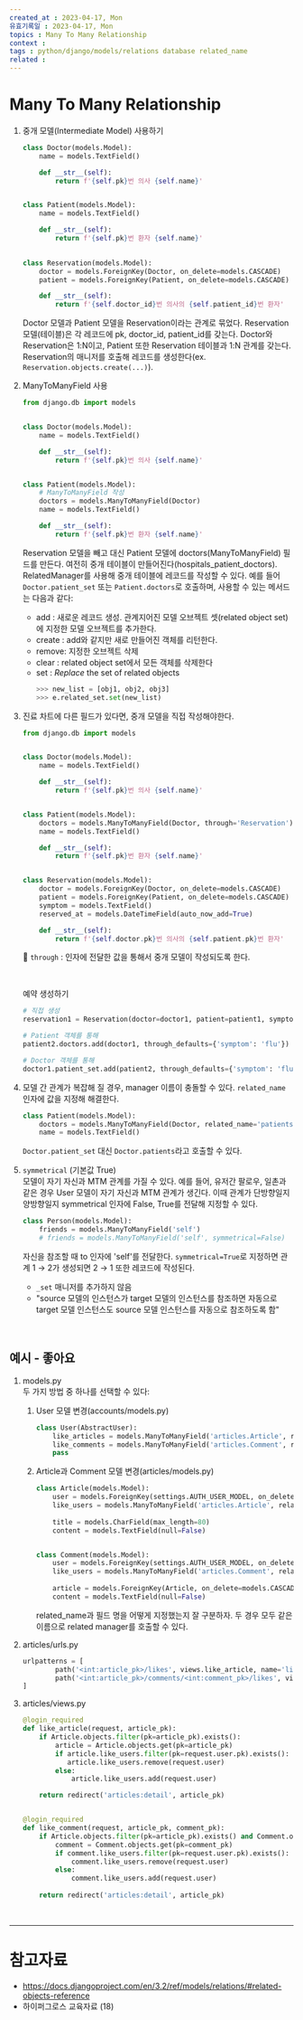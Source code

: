 ```yaml
---
created_at : 2023-04-17, Mon
유효기록일 : 2023-04-17, Mon
topics : Many To Many Relationship
context : 
tags : python/django/models/relations database related_name
related : 
---
```

# Many To Many Relationship
1. 중개 모델(Intermediate Model) 사용하기
	```python
	class Doctor(models.Model):
	    name = models.TextField()
	
	    def __str__(self):
	        return f'{self.pk}번 의사 {self.name}'
	
	
	class Patient(models.Model):
	    name = models.TextField()
	
	    def __str__(self):
	        return f'{self.pk}번 환자 {self.name}'
	        
	
	class Reservation(models.Model):
	    doctor = models.ForeignKey(Doctor, on_delete=models.CASCADE)
	    patient = models.ForeignKey(Patient, on_delete=models.CASCADE)
	
	    def __str__(self):
	        return f'{self.doctor_id}번 의사의 {self.patient_id}번 환자'
	```
	Doctor 모델과 Patient 모델을 Reservation이라는 관계로 묶었다. Reservation 모델(테이블)은 각 레코드에 pk, doctor_id, patient_id를 갖는다. Doctor와 Reservation은 1:N이고, Patient 또한 Reservation 테이블과 1:N 관계를 갖는다. Reservation의 매니저를 호출해 레코드를 생성한다(ex. `Reservation.objects.create(...)`).

2. ManyToManyField 사용
	```python
	from django.db import models
	
	
	class Doctor(models.Model):
	    name = models.TextField()
	
	    def __str__(self):
	        return f'{self.pk}번 의사 {self.name}'
	
	
	class Patient(models.Model):
	    # ManyToManyField 작성
	    doctors = models.ManyToManyField(Doctor)
	    name = models.TextField()
	
	    def __str__(self):
	        return f'{self.pk}번 환자 {self.name}'
	```
	Reservation 모델을 빼고 대신 Patient 모델에 doctors(ManyToManyField) 필드를 만든다. 여전히 중개 테이블이 만들어진다(hospitals_patient_doctors). RelatedManager를 사용해 중개 테이블에 레코드를 작성할 수 있다. 예를 들어 `Doctor.patient_set` 또는 `Patient.doctors`로 호출하며, 사용할 수 있는 메서드는 다음과 같다:
	- add : 새로운 레코드 생성. 관계지어진 모델 오브젝트 셋(related object set)에 지정한 모델 오브젝트를 추가한다.
	- create : add와 같지만 새로 만들어진 객체를 리턴한다.
	- remove: 지정한 오브젝트 삭제
	- clear : related object set에서 모든 객체를 삭제한다
	- set : *Replace* the set of related objects
		```python
        >>> new_list = [obj1, obj2, obj3]
        >>> e.related_set.set(new_list)
		```

3. 진료 차트에 다른 필드가 있다면, 중개 모델을 직접 작성해야한다.
	```python
	from django.db import models
	
	
	class Doctor(models.Model):
	    name = models.TextField()
	
	    def __str__(self):
	        return f'{self.pk}번 의사 {self.name}'
	
	
	class Patient(models.Model):
	    doctors = models.ManyToManyField(Doctor, through='Reservation')
	    name = models.TextField()
	
	    def __str__(self):
	        return f'{self.pk}번 환자 {self.name}'
	
	
	class Reservation(models.Model):
	    doctor = models.ForeignKey(Doctor, on_delete=models.CASCADE)
	    patient = models.ForeignKey(Patient, on_delete=models.CASCADE)
	    symptom = models.TextField()
	    reserved_at = models.DateTimeField(auto_now_add=True)
	
	    def __str__(self):
	        return f'{self.doctor.pk}번 의사의 {self.patient.pk}번 환자'
	```
	📝 `through` : 인자에 전달한 값을 통해서 중개 모델이 작성되도록 한다.

	<br>

	예약 생성하기
	```python
	# 직접 생성
	reservation1 = Reservation(doctor=doctor1, patient=patient1, symptom='flu')
	
	# Patient 객체를 통해
	patient2.doctors.add(doctor1, through_defaults={'symptom': 'flu'})
	
	# Doctor 객체를 통해
	doctor1.patient_set.add(patient2, through_defaults={'symptom': 'flu'})
	```
4. 모델 간 관계가 복잡해 질 경우, manager 이름이 충돌할 수 있다. `related_name` 인자에 값을 지정해 해결한다.
	```python
	class Patient(models.Model):
	    doctors = models.ManyToManyField(Doctor, related_name='patients')
	    name = models.TextField()
	```
	`Doctor.patient_set` 대신 `Doctor.patients`라고 호출할 수 있다.

5. `symmetrical` (기본값 True)  
	모델이 자기 자신과 MTM 관계를 가질 수 있다. 예를 들어, 유저간 팔로우, 일촌과 같은 경우 User 모델이 자기 자신과 MTM 관계가 생긴다. 이때 관계가 단방향일지 양방향일지 symmetrical 인자에 False, True를 전달해 지정할 수 있다.
	```python
	class Person(models.Model):
		friends = models.ManyToManyField('self')
		# friends = models.ManyToManyField('self', symmetrical=False)
	```
	자신을 참조할 때 to 인자에 'self'를 전달한다. `symmetrical=True`로 지정하면 관계 1 → 2가 생성되면 2 → 1 또한 레코드에 작성된다.
	- `_set` 매니저를 추가하지 않음
	- "source 모델의 인스턴스가 target 모델의 인스턴스를 참조하면 자동으로 target 모델 인스턴스도 source 모델 인스턴스를 자동으로 참조하도록 함"
	
<br>

## 예시 - 좋아요
1. models.py  
	두 가지 방법 중 하나를 선택할 수 있다:
	1. User 모델 변경(accounts/models.py)
		```python
		class User(AbstractUser):
			like_articles = models.ManyToManyField('articles.Article', related_name='like_users')
			like_comments = models.ManyToManyField('articles.Comment', related_name='like_users')
			pass
		```
	2. Article과 Comment 모델 변경(articles/models.py)
		```python
		class Article(models.Model):
			user = models.ForeignKey(settings.AUTH_USER_MODEL, on_delete=models.CASCADE)
			like_users = models.ManyToManyField('articles.Article', related_name='like_articles')
			
			title = models.CharField(max_length=80)
			content = models.TextField(null=False)
		
		
		class Comment(models.Model):
			user = models.ForeignKey(settings.AUTH_USER_MODEL, on_delete=models.CASCADE)
			like_users = models.ManyToManyField('articles.Comment', related_name='like_comments')
			
			article = models.ForeignKey(Article, on_delete=models.CASCADE)
			content = models.TextField(null=False)
		```
		related_name과 필드 명을 어떻게 지정했는지 잘 구분하자. 두 경우 모두 같은 이름으로 related manager를 호출할 수 있다.
2. articles/urls.py
	```python
	urlpatterns = [
		    path('<int:article_pk>/likes', views.like_article, name='like_article'),
		    path('<int:article_pk>/comments/<int:comment_pk>/likes', views.like_comment, name='like_comment'),
	]
	```

3. articles/views.py
	```python
	@login_required
	def like_article(request, article_pk):
	    if Article.objects.filter(pk=article_pk).exists():
	        article = Article.objects.get(pk=article_pk)
	        if article.like_users.filter(pk=request.user.pk).exists():
	           article.like_users.remove(request.user)
	        else:
	            article.like_users.add(request.user)
	
	    return redirect('articles:detail', article_pk)
	
	
	@login_required
	def like_comment(request, article_pk, comment_pk):
	    if Article.objects.filter(pk=article_pk).exists() and Comment.objects.filter(pk=comment_pk).exists():
	        comment = Comment.objects.get(pk=comment_pk)
	        if comment.like_users.filter(pk=request.user.pk).exists():
	            comment.like_users.remove(request.user)
	        else:
	            comment.like_users.add(request.user)
	    
	    return redirect('articles:detail', article_pk)
	```

<br>

---
# 참고자료
- https://docs.djangoproject.com/en/3.2/ref/models/relations/#related-objects-reference
- 하이퍼그로스 교육자료 (18)

[^1]: